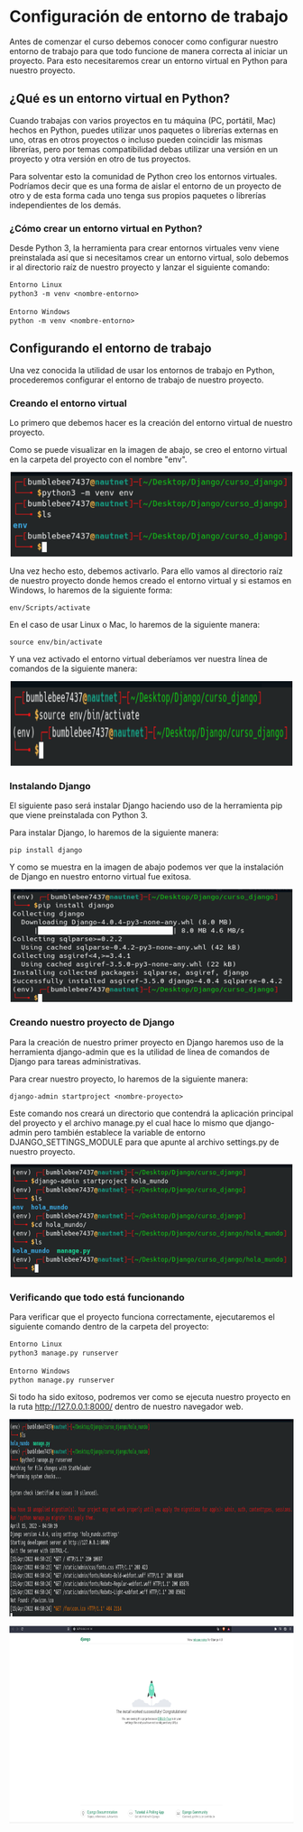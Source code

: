 # Configuración de entorno de trabajo

Antes de comenzar el curso debemos conocer como configurar nuestro entorno de trabajo para que todo funcione de manera correcta al iniciar un proyecto. Para esto necesitaremos crear un entorno virtual en Python para nuestro proyecto.

## ¿Qué es un entorno virtual en Python?
Cuando trabajas con varios proyectos en tu máquina (PC, portátil, Mac) hechos en Python, puedes utilizar unos paquetes o librerías externas en uno, otras en otros proyectos o incluso pueden coincidir las mismas librerías, pero por temas compatibilidad debas utilizar una versión en un proyecto y otra versión en otro de tus proyectos.

Para solventar esto la comunidad de Python creo los entornos virtuales. Podríamos decir que es una forma de aislar el entorno de un proyecto de otro y de esta forma cada uno tenga sus propios paquetes o librerías independientes de los demás.

### ¿Cómo crear un entorno virtual en Python?
Desde Python 3, la herramienta para crear entornos virtuales venv viene preinstalada así que si necesitamos crear un entorno virtual, solo debemos ir al directorio raíz de nuestro proyecto y lanzar el siguiente comando:

```
Entorno Linux
python3 -m venv <nombre-entorno>

Entorno Windows
python -m venv <nombre-entorno>
```

## Configurando el entorno de trabajo 
Una vez conocida la utilidad de usar los entornos de trabajo en Python, procederemos configurar el entorno de trabajo de nuestro proyecto.

### Creando el entorno virtual
Lo primero que debemos hacer es la creación del entorno virtual de nuestro proyecto.

Como se puede visualizar en la imagen de abajo, se creo el entorno virtual en la carpeta del proyecto con el nombre "env".

<p align="center">
  <a href="" rel="noopener">
 <img width=500px height=150px src="./assets/env.png" alt="env"></a>
</p>

Una vez hecho esto, debemos activarlo. Para ello vamos al directorio raíz de nuestro proyecto donde hemos creado el entorno virtual y si estamos en Windows, lo haremos de la siguiente forma:

```
env/Scripts/activate
```

En el caso de usar Linux o Mac, lo haremos de la siguiente manera:
```
source env/bin/activate
```

Y una vez activado el entorno virtual deberíamos ver nuestra línea de comandos de la siguiente manera:

<p align="center">
  <a href="" rel="noopener">
 <img width=500px height=150px src="./assets/activate_env.png" alt="activate env"></a>
</p>

### Instalando Django
El siguiente paso será instalar Django haciendo uso de la herramienta pip que viene preinstalada con Python 3.

Para instalar Django, lo haremos de la siguiente manera:
```
pip install django
```

Y como se muestra en la imagen de abajo podemos ver que la instalación de Django en nuestro entorno virtual fue exitosa.

<p align="center">
  <a href="" rel="noopener">
 <img width=500px height=200px src="./assets/install_django.png" alt="activate env"></a>
</p>

### Creando nuestro proyecto de Django

Para la creación de nuestro primer proyecto en Django haremos uso de la herramienta django-admin que es la utilidad de línea de comandos de Django para tareas administrativas.

Para crear nuestro proyecto, lo haremos de la siguiente manera:
```
django-admin startproject <nombre-proyecto>
```

Este comando nos creará un directorio que contendrá la aplicación principal del proyecto y el archivo manage.py el cual hace lo mismo que django-admin pero también establece la variable de entorno DJANGO_SETTINGS_MODULE para que apunte al archivo settings.py de nuestro proyecto.

<p align="center">
  <a href="" rel="noopener">
 <img width=500px height=200px src="./assets/startproject.png" alt="activate env"></a>
</p>

### Verificando que todo está funcionando

Para verificar que el proyecto funciona correctamente, ejecutaremos el siguiente comando dentro de la carpeta del proyecto:
```
Entorno Linux
python3 manage.py runserver

Entorno Windows
python manage.py runserver
```

Si todo ha sido exitoso, podremos ver como se ejecuta nuestro proyecto en la ruta http://127.0.0.1:8000/ dentro de nuestro navegador web.

<p align="center">
  <a href="" rel="noopener">
 <img width=700px height=350px src="./assets/runserver.png" alt="activate env"></a>
</p>

<p align="center">
  <a href="" rel="noopener">
 <img width=700px height=350px src="./assets/runserver_page.png" alt="activate env"></a>
</p>